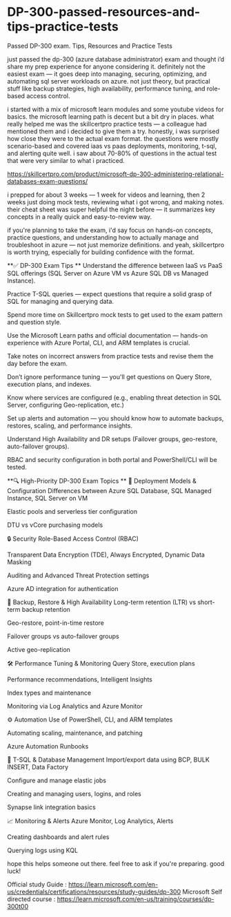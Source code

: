 # DP-300-passed-resources-and-tips-practice-tests
Passed DP-300 exam. Tips, Resources and Practice Tests

just passed the dp-300 (azure database administrator) exam and thought i’d share my prep experience for anyone considering it. definitely not the easiest exam — it goes deep into managing, securing, optimizing, and automating sql server workloads on azure. not just theory, but practical stuff like backup strategies, high availability, performance tuning, and role-based access control.

i started with a mix of microsoft learn modules and some youtube videos for basics. the microsoft learning path is decent but a bit dry in places. what really helped me was the skillcertpro practice tests — a colleague had mentioned them and i decided to give them a try. honestly, i was surprised how close they were to the actual exam format. the questions were mostly scenario-based and covered iaas vs paas deployments, monitoring, t-sql, and alerting quite well. i saw about 70-80% of questions in the actual test that were very similar to what i practiced.

https://skillcertpro.com/product/microsoft-dp-300-administering-relational-databases-exam-questions/

i prepped for about 3 weeks — 1 week for videos and learning, then 2 weeks just doing mock tests, reviewing what i got wrong, and making notes. their cheat sheet was super helpful the night before — it summarizes key concepts in a really quick and easy-to-review way.

if you're planning to take the exam, i'd say focus on hands-on concepts, practice questions, and understanding how to actually manage and troubleshoot in azure — not just memorize definitions. and yeah, skillcertpro is worth trying, especially for building confidence with the format.

**✅ DP-300 Exam Tips
**
Understand the difference between IaaS vs PaaS SQL offerings (SQL Server on Azure VM vs Azure SQL DB vs Managed Instance).

Practice T-SQL queries — expect questions that require a solid grasp of SQL for managing and querying data.

Spend more time on Skillcertpro mock tests to get used to the exam pattern and question style.

Use the Microsoft Learn paths and official documentation — hands-on experience with Azure Portal, CLI, and ARM templates is crucial.

Take notes on incorrect answers from practice tests and revise them the day before the exam.

Don’t ignore performance tuning — you'll get questions on Query Store, execution plans, and indexes.

Know where services are configured (e.g., enabling threat detection in SQL Server, configuring Geo-replication, etc.)

Set up alerts and automation — you should know how to automate backups, restores, scaling, and performance insights.

Understand High Availability and DR setups (Failover groups, geo-restore, auto-failover groups).

RBAC and security configuration in both portal and PowerShell/CLI will be tested.

**🔍 High-Priority DP-300 Exam Topics
**
🧠 Deployment Models & Configuration
Differences between Azure SQL Database, SQL Managed Instance, SQL Server on VM

Elastic pools and serverless tier configuration

DTU vs vCore purchasing models

🔒 Security
Role-Based Access Control (RBAC)

Transparent Data Encryption (TDE), Always Encrypted, Dynamic Data Masking

Auditing and Advanced Threat Protection settings

Azure AD integration for authentication

🔄 Backup, Restore & High Availability
Long-term retention (LTR) vs short-term backup retention

Geo-restore, point-in-time restore

Failover groups vs auto-failover groups

Active geo-replication

🛠 Performance Tuning & Monitoring
Query Store, execution plans

Performance recommendations, Intelligent Insights

Index types and maintenance

Monitoring via Log Analytics and Azure Monitor

⚙️ Automation
Use of PowerShell, CLI, and ARM templates

Automating scaling, maintenance, and patching

Azure Automation Runbooks

🧾 T-SQL & Database Management
Import/export data using BCP, BULK INSERT, Data Factory

Configure and manage elastic jobs

Creating and managing users, logins, and roles

Synapse link integration basics

📈 Monitoring & Alerts
Azure Monitor, Log Analytics, Alerts

Creating dashboards and alert rules

Querying logs using KQL

hope this helps someone out there. feel free to ask if you're preparing. good luck!

Official study Guide : https://learn.microsoft.com/en-us/credentials/certifications/resources/study-guides/dp-300
Microsoft Self directed course : https://learn.microsoft.com/en-us/training/courses/dp-300t00

